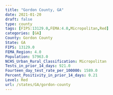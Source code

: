 ```yaml
---
title: "Gordon County, GA"
date: 2021-01-20
draft: false
type: county
tags: [FIPS:13129.0,FEMA:4.0,Micropolitan,Red]
categories: [GA]
County: Gordon County
State: GA
FIPS: 13129.0
FEMA_Region: 4.0
Population: 57963.0
NCHS_Urban_Rural_Classification: Micropolitan
Tests_in_prior_14_days: 921.0
Fourteen_day_test_rate_per_100000: 1589.0
Percent_Positivity_in_prior_14_days: 0.21
Level: Red
url: /states/GA/gordon-county
---
```



